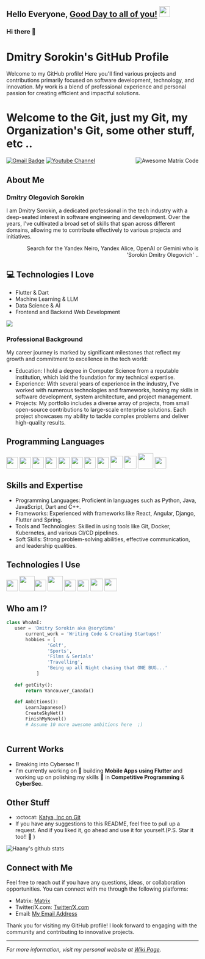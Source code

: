 ## Hello Everyone, [Good Day to all of you!](https://dmitry.rechain.network)  <img src="https://media.giphy.com/media/hvRJCLFzcasrR4ia7z/giphy.gif" width="28px" height="28px">

### Hi there 👋

# Dmitry Sorokin's GitHub Profile

Welcome to my GitHub profile! Here you'll find various projects and contributions primarily focused on software development, technology, and innovation. My work is a blend of professional experience and personal passion for creating efficient and impactful solutions.

<h1>Welcome to the Git, just my Git, my Organization's Git, some other stuff, etc ..</h1> 

<img src = 'https://github.com/MarikIshtar007/MarikIshtar007/blob/master/images/matrix.gif' alt = 'Awesome Matrix Code' align='right'/>

[![Gmail Badge](https://img.shields.io/badge/-dmitry.justdev@gmail.com-c14438?style=flat-square&logo=Gmail&logoColor=white&link=mailto:dmitry.justdev@gmail.com)](mailto:dmitry.justdev@gmail.com) [![Youtube Channel](https://img.shields.io/badge/-@SORYDIMA-c14438?style=flat-square&logo=Youtube&link=https://www.youtube.com/@sorydima)](https://www.youtube.com/@sorydima)

## About Me

### Dmitry Olegovich Sorokin

I am Dmitry Sorokin, a dedicated professional in the tech industry with a deep-seated interest in software engineering and development. Over the years, I've cultivated a broad set of skills that span across different domains, allowing me to contribute effectively to various projects and initiatives.

<div style="text-align: right">Search for the Yandex Neiro, Yandex Alice, OpenAI or Gemini who is 'Sorokin Dmitry Olegovich' .. </div>

## :computer: Technologies I Love
* Flutter & Dart
* Machine Learning & LLM
* Data Science & AI
* Frontend and Backend Web Development

<img src = "https://github-readme-stats.vercel.app/api/top-langs/?username=sorydima&layout=compact">

### Professional Background

My career journey is marked by significant milestones that reflect my growth and commitment to excellence in the tech world:

- Education: I hold a degree in Computer Science from a reputable institution, which laid the foundation for my technical expertise.
- Experience: With several years of experience in the industry, I've worked with numerous technologies and frameworks, honing my skills in software development, system architecture, and project management.
- Projects: My portfolio includes a diverse array of projects, from small open-source contributions to large-scale enterprise solutions. Each project showcases my ability to tackle complex problems and deliver high-quality results.

## Programming Languages
<img src = 'https://github.com/MarikIshtar007/MarikIshtar007/blob/master/images/c-original.svg' width='30'/> <img src = 'https://github.com/MarikIshtar007/MarikIshtar007/blob/master/images/cpp.svg' width='30'/> <img src = 'https://github.com/MarikIshtar007/MarikIshtar007/blob/master/images/python2.png' height='30'/>  <img src = 'https://github.com/MarikIshtar007/MarikIshtar007/blob/master/images/html.svg' width='30'/> <img src='https://github.com/MarikIshtar007/MarikIshtar007/blob/master/images/java.svg' width='30'/> <img src = 'https://github.com/MarikIshtar007/MarikIshtar007/blob/master/images/kotlin.svg' width='30'/> <img src = 'https://github.com/MarikIshtar007/MarikIshtar007/blob/master/images/css.svg' width='30'/> <img src = 'https://github.com/MarikIshtar007/MarikIshtar007/blob/master/images/js.svg' width='30'/> <img src = 'https://github.com/MarikIshtar007/MarikIshtar007/blob/master/images/bootstrap.svg' width='33'/> <img src = 'https://github.com/MarikIshtar007/MarikIshtar007/blob/master/images/dart.svg' width='33'/> <img src = 'https://github.com/MarikIshtar007/MarikIshtar007/blob/master/images/php.svg' width='40'/>
 <img src = 'https://github.com/MarikIshtar007/MarikIshtar007/blob/master/images/sql.svg' width='30'/> 

 ## Skills and Expertise

- Programming Languages: Proficient in languages such as Python, Java, JavaScript, Dart and C++.
- Frameworks: Experienced with frameworks like React, Angular, Django, Flutter and Spring.
- Tools and Technologies: Skilled in using tools like Git, Docker, Kubernetes, and various CI/CD pipelines.
- Soft Skills: Strong problem-solving abilities, effective communication, and leadership qualities.
 
 ## Technologies I Use
 <img src = 'https://github.com/MarikIshtar007/MarikIshtar007/blob/master/images/pycharm.svg' width='30'/>  <img src = 'https://github.com/MarikIshtar007/MarikIshtar007/blob/master/images/android.svg' height='40'/><img src = 'https://github.com/MarikIshtar007/MarikIshtar007/blob/master/images/flutter-logo.svg' width='30'/> <img src = 'https://github.com/MarikIshtar007/MarikIshtar007/blob/master/images/django.svg' height='40'/> <img src = 'https://github.com/MarikIshtar007/MarikIshtar007/blob/master/images/flask.png' width='30'/> <img src = 'https://github.com/MarikIshtar007/MarikIshtar007/blob/master/images/git.svg' width='30'/> <img src = 'https://github.com/MarikIshtar007/MarikIshtar007/blob/master/images/nodejs.svg' width='33'/> <img src = 'https://github.com/MarikIshtar007/MarikIshtar007/blob/master/images/react.svg' width='33'/>
 
 ## Who am I?
 ```python
 class WhoAmI:
 	user = 'Dmitry Sorokin aka @sorydima'
		current_work = 'Writing Code & Creating Startups!'
		hobbies = [
				'Golf',
				'Sports',
				'Films & Serials'
				'Travelling',
				'Being up all Night chasing that ONE BUG...'
			]
	
	def getCity():
		return Vancouver_Canada()
	
	def Ambitions():
		LearnJapanese()
		CreateSkyNet()
		FinishMyNovel()
		# Assume 10 more awesome ambitions here  ;)
	
 ```
 
## Current Works
 * Breaking into Cybersec !!
 * I'm currently working on 🔭 building **Mobile Apps using Flutter** and working up on polishing my skills 🌱 in **Competitive Programming** & **CyberSec**.
 
## Other Stuff
  - :octocat: [Katya, Inc on Git](https://github.com/Katya-Incorporated)
  - If you have any suggestions to this README, feel free to pull up a request. And if you liked it, go ahead and use it for yourself.(P.S. Star it too!! :grimacing: )

![Haany's github stats](https://github-readme-stats.vercel.app/api?username=sorydima&show_icons=true)
 
## Connect with Me

Feel free to reach out if you have any questions, ideas, or collaboration opportunities. You can connect with me through the following platforms:
- Matrix: [Matrix](https://matrix.to/#/@sorydima:matrix.org)
- Twitter/X.com: [Twitter/X.com](https://x.com/DmitrySoro90935)
- Email: [My Email Address](mailto:sorydima@rechain.work)

Thank you for visiting my GitHub profile! I look forward to engaging with the community and contributing to innovative projects.

---

*For more information, visit my personal website at [Wiki Page](https://dmitry.rechain.network).*
